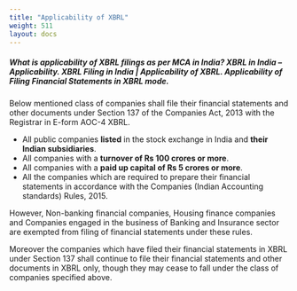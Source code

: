```yaml
---
title: "Applicability of XBRL"
weight: 511
layout: docs
---
```

##### What is applicability of XBRL filings as per MCA in India? XBRL in India – Applicability. XBRL Filing in India | Applicability of XBRL. Applicability of Filing Financial Statements in XBRL mode.

Below mentioned class of companies shall file their financial statements and other documents under Section 137 of the Companies Act, 2013 with the Registrar in E-form AOC-4 XBRL.

* All public companies **listed** in the stock exchange in India and **their Indian subsidiaries**.
* All companies with a **turnover of Rs 100 crores or more**.
* All companies with a **paid up capital of Rs 5 crores or more**.
* All the companies which are required to prepare their financial statements in accordance with the Companies (Indian Accounting standards) Rules, 2015.

However, Non-banking financial companies, Housing finance companies and Companies engaged in the business of Banking and Insurance sector are exempted from filing of financial statements under these rules.

Moreover the companies which have filed their financial statements in XBRL under Section 137 shall continue to file their financial statements and other documents in XBRL only, though they may cease to fall under the class of companies specified above.
